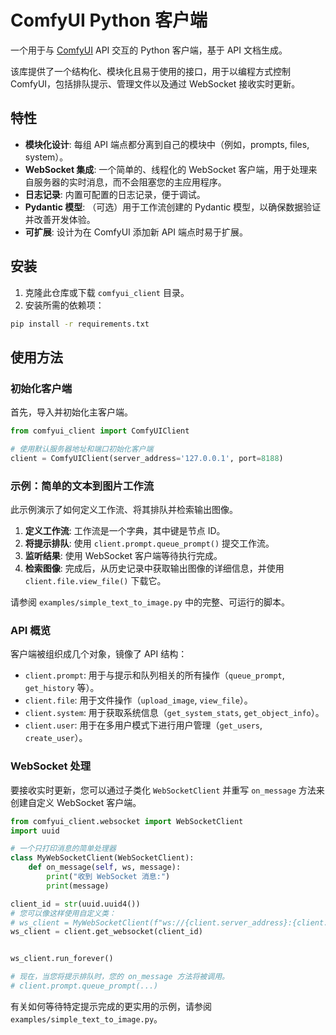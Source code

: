 # ComfyUI Python 客户端

一个用于与 [ComfyUI](https://github.com/comfyanonymous/ComfyUI) API 交互的 Python 客户端，基于 API 文档生成。

该库提供了一个结构化、模块化且易于使用的接口，用于以编程方式控制 ComfyUI，包括排队提示、管理文件以及通过 WebSocket 接收实时更新。

## 特性

- **模块化设计**: 每组 API 端点都分离到自己的模块中（例如，prompts, files, system）。
- **WebSocket 集成**: 一个简单的、线程化的 WebSocket 客户端，用于处理来自服务器的实时消息，而不会阻塞您的主应用程序。
- **日志记录**: 内置可配置的日志记录，便于调试。
- **Pydantic 模型**: （可选）用于工作流创建的 Pydantic 模型，以确保数据验证并改善开发体验。
- **可扩展**: 设计为在 ComfyUI 添加新 API 端点时易于扩展。

## 安装

1.  克隆此仓库或下载 `comfyui_client` 目录。
2.  安装所需的依赖项：

```bash
pip install -r requirements.txt
```

## 使用方法

### 初始化客户端

首先，导入并初始化主客户端。

```python
from comfyui_client import ComfyUIClient

# 使用默认服务器地址和端口初始化客户端
client = ComfyUIClient(server_address='127.0.0.1', port=8188)
```

### 示例：简单的文本到图片工作流

此示例演示了如何定义工作流、将其排队并检索输出图像。

1.  **定义工作流**: 工作流是一个字典，其中键是节点 ID。
2.  **将提示排队**: 使用 `client.prompt.queue_prompt()` 提交工作流。
3.  **监听结果**: 使用 WebSocket 客户端等待执行完成。
4.  **检索图像**: 完成后，从历史记录中获取输出图像的详细信息，并使用 `client.file.view_file()` 下载它。

请参阅 `examples/simple_text_to_image.py` 中的完整、可运行的脚本。

### API 概览

客户端被组织成几个对象，镜像了 API 结构：

- `client.prompt`: 用于与提示和队列相关的所有操作（`queue_prompt`, `get_history` 等）。
- `client.file`: 用于文件操作（`upload_image`, `view_file`）。
- `client.system`: 用于获取系统信息（`get_system_stats`, `get_object_info`）。
- `client.user`: 用于在多用户模式下进行用户管理（`get_users`, `create_user`）。

### WebSocket 处理

要接收实时更新，您可以通过子类化 `WebSocketClient` 并重写 `on_message` 方法来创建自定义 WebSocket 客户端。

```python
from comfyui_client.websocket import WebSocketClient
import uuid

# 一个只打印消息的简单处理器
class MyWebSocketClient(WebSocketClient):
    def on_message(self, ws, message):
        print("收到 WebSocket 消息:")
        print(message)

client_id = str(uuid.uuid4())
# 您可以像这样使用自定义类：
# ws_client = MyWebSocketClient(f"ws://{client.server_address}:{client.port}/ws?clientId={client_id}")
ws_client = client.get_websocket(client_id)


ws_client.run_forever()

# 现在，当您将提示排队时，您的 on_message 方法将被调用。
# client.prompt.queue_prompt(...)
```

有关如何等待特定提示完成的更实用的示例，请参阅 `examples/simple_text_to_image.py`。 